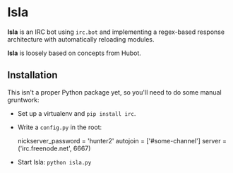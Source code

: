 # Isla

**Isla** is an IRC bot using `irc.bot` and implementing a regex-based response architecture with automatically reloading modules.

**Isla** is loosely based on concepts from Hubot.

## Installation

This isn't a proper Python package yet, so you'll need to do some manual gruntwork:

* Set up a virtualenv and `pip install irc`.
* Write a `config.py` in the root:

    nickserver_password = 'hunter2'
    autojoin = ['#some-channel']
    server = ('irc.freenode.net', 6667)

* Start Isla: `python isla.py`
